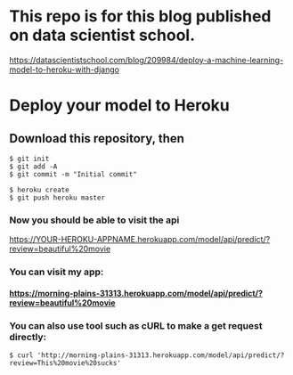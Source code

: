 # This repo is for this blog published on data scientist school.
https://datascientistschool.com/blog/209984/deploy-a-machine-learning-model-to-heroku-with-django

# Deploy your model to Heroku

## Download this repository, then

    $ git init
    $ git add -A
    $ git commit -m "Initial commit"

    $ heroku create
    $ git push heroku master

### Now you should be able to visit the api
https://YOUR-HEROKU-APPNAME.herokuapp.com/model/api/predict/?review=beautiful%20movie

### You can visit my app:
#### https://morning-plains-31313.herokuapp.com/model/api/predict/?review=beautiful%20movie

### You can also use tool such as cURL to make a get request directly:
    $ curl 'http://morning-plains-31313.herokuapp.com/model/api/predict/?review=This%20movie%20sucks'

